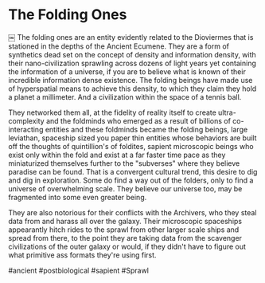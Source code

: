 # The Folding Ones

￼
The folding ones are an entity evidently related to the Dioviermes that is stationed in the depths of the Ancient Ecumene.  They are a form of synthetics dead set on the concept of density and information density, with their nano-civilization sprawling across dozens of light years yet containing the information of a universe, if you are to believe what is known of their incredible information dense existence.  The folding beings have made use of hyperspatial means to achieve this density, to which they claim they hold a planet a millimeter.  And a civilization within the space of a tennis ball.  

They networked them all, at the fidelity of reality itself to create ultra-complexity and the foldminds who emerged as a result of billions of co-interacting entities and these foldminds became the folding beings, large leviathan, spaceship sized you paper thin entities whose behaviors are built off the thoughts of quintillion's of foldites, sapient microscopic beings who exist only within the fold and exist at a far faster time pace as they miniaturized themselves further to the "subverses" where they believe paradise can be found.  That is a convergent cultural trend, this desire to dig and dig in exploration.  Some do find a way out of the folders, only to find a universe of overwhelming scale.  They believe our universe too, may be fragmented into some even greater being.  

They are also notorious for their conflicts with the Archivers, who they steal data from and harass all over the galaxy.  Their microscopic spaceships appearantly hitch rides to the sprawl from other larger scale ships and spread from there, to the point they are taking data from the scavenger civilizations of the outer galaxy or would, if they didn't have to figure out what primitive ass formats they're using first.

#ancient 
#postbiological 
#sapient 
#Sprawl 